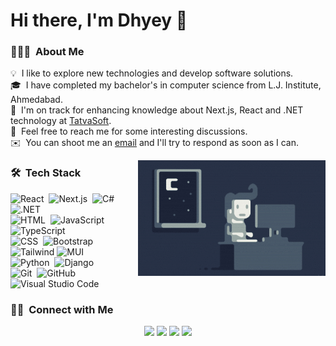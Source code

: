 # Hi there, I'm Dhyey 👋
### 👨🏻‍💻 &nbsp;About Me
💡 &nbsp;I like to explore new technologies and develop software solutions.\
🎓 &nbsp;I have completed my bachelor's in computer science from L.J. Institute, Ahmedabad.\
🌱 &nbsp;I'm on track for enhancing knowledge about Next.js, React and .NET technology at [TatvaSoft](https://www.tatvasoft.com).\
💬 &nbsp;Feel free to reach me for some interesting discussions.\
✉️ &nbsp;You can shoot me an [email](mailto:dj.makadia24@gmail.com) and I'll try to respond as soon as I can.
<!-- 📄 &nbsp;Please have a look at my [Résumé]() for more details about me. I'm open to feedback and suggestions! -->

<img alt="Night Coding" src="https://raw.githubusercontent.com/AVS1508/AVS1508/master/assets/Night-Coding.gif" align="right"/>

### 🛠 &nbsp;Tech Stack

![React](https://img.shields.io/badge/-React-05122A?style=flat&logo=react)&nbsp;
![Next.js](https://img.shields.io/badge/-Next.js-05122A?style=flat&logo=next.js)&nbsp;
![C#](https://img.shields.io/badge/C%23-05122A?style=flat&logo=c-sharp&logoColor=563D7C)&nbsp;
![.NET](https://img.shields.io/badge/-.NET-05122A?style=flat&logo=dotnet)\
![HTML](https://img.shields.io/badge/-HTML-05122A?style=flat&logo=HTML5)&nbsp;
![JavaScript](https://img.shields.io/badge/-JavaScript-05122A?style=flat&logo=javascript)
![TypeScript](https://img.shields.io/badge/-TypeScript-05122A?style=flat&logo=typescript)\
![CSS](https://img.shields.io/badge/-CSS-05122A?style=flat&logo=CSS3&logoColor=1572B6)&nbsp;
![Bootstrap](https://img.shields.io/badge/-Bootstrap-05122A?style=flat&logo=bootstrap&logoColor=563D7C)
![Tailwind](https://img.shields.io/badge/-Tailwind-05122A?style=flat&logo=tailwindcss&logoColor=094E90)
![MUI](https://img.shields.io/badge/-MUI-05122A?style=flat&logo=mui&logoColor=094E90)\
![Python](https://img.shields.io/badge/-Python-05122A?style=flat&logo=python)&nbsp;
![Django](https://img.shields.io/badge/-Django-05122A?style=flat&logo=django&logoColor=094E90)&nbsp;\
![Git](https://img.shields.io/badge/-Git-05122A?style=flat&logo=git)&nbsp;
![GitHub](https://img.shields.io/badge/-GitHub-05122A?style=flat&logo=github)&nbsp;
![Visual Studio Code](https://img.shields.io/badge/-Visual%20Studio%20Code-05122A?style=flat&logo=visual-studio-code&logoColor=007ACC)&nbsp;

<!-- ## Github Stats
![Dhyey's github stats](https://github-readme-stats.vercel.app/api?username=DhyeyMakadia&show_icons=true&count_private=true&bg_color=00000000&text_color=777&hide=contribs,prs) -->

### 🤝🏻 &nbsp;Connect with Me

<p align="center">
<!-- <a href="https://www.adityavsingh.com"><img src="https://img.shields.io/badge/-adityavsingh.com-3423A6?style=flat&logo=Google-Chrome&logoColor=white"/></a> -->
<a href="https://www.linkedin.com/in/dhyey-makadia/"><img src="https://img.shields.io/badge/-LinkedIn-0077B5?style=flat&logo=Linkedin&logoColor=white"/></a>
<a href="mailto:dj.makadia24@gmail.com"><img src="https://img.shields.io/badge/-Mail-D14836?style=flat&logo=Gmail&logoColor=white"/></a>
<a href="https://www.instagram.com/_dhyey_24_/"><img src="https://img.shields.io/badge/-Instagram-E4405F?style=flat&logo=Instagram&logoColor=white"/></a>
<a href="https://www.facebook.com/dhyey.patel.16503"><img src="https://img.shields.io/badge/-Facebook-1877F2?style=flat&logo=Facebook&logoColor=white"/></a>
</p>
